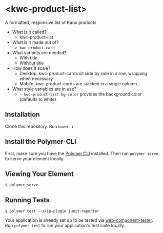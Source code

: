 # \<kwc-product-list\>

A formatted, responsive list of Kano products

 - What is it called?
     - kwc-product-list
 - What is it made out of?
     - `kwc-product-card`
 - What variants are needed?
     - With title
     - Without title
 - How does it scale?
     - Desktop: kwc-product-cards sit side by side in a row, wrapping when necessary
     - Mobile: kwc-product-cards are stacked in a single column
 - What style variables are in use?
     - `--kwc-product-list-bg-color` provides the background color (defaults to white)

## Installation
Clone this repository.
Run `bower i`

## Install the Polymer-CLI

First, make sure you have the [Polymer CLI](https://www.npmjs.com/package/polymer-cli) installed. Then run `polymer serve` to serve your element locally.

## Viewing Your Element

```
$ polymer serve
```

## Running Tests

```
$ polymer test --skip-plugin junit-reporter
```

Your application is already set up to be tested via [web-component-tester](https://github.com/Polymer/web-component-tester). Run `polymer test` to run your application's test suite locally.
